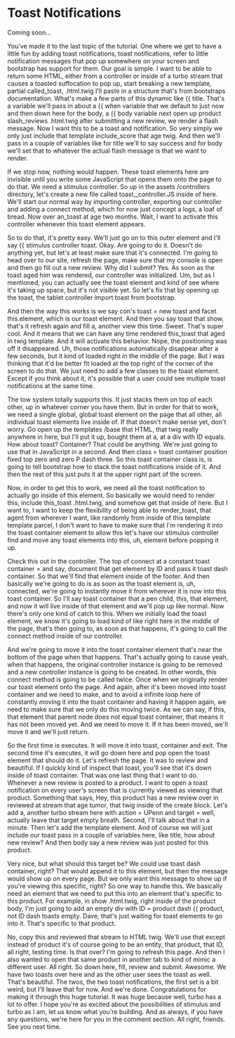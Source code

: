 # Toast Notifications

Coming soon...

You've made it to the last topic of the tutorial. One where we get to have a little
fun by adding toast notifications, toast notifications, refer to little notification
messages that pop up somewhere on your screen and bootstrap has support for them. Our
goal is simple. I want to be able to return some HTML, either from a controller or
inside of a turbo stream that causes a toasted suffocation to pop up, start breaking
a new template, partial called_toast, .html.twig I'll paste in a structure that's
from bootstraps documentation. What's make a few parts of this dynamic like {{ title.
That's a variable we'll pass in about a {{ when variable that we default to just now
and then down here for the body, a {{ body variable next open up product
slash_reviews .html.twig after submitting a new review, we render a flash message.
Now I want this to be a toast and notification. So very simply we only just include
that template include_score that age twig. And then we'll pass in a couple of
variables like for title we'll to say success and for body we'll set that to whatever
the actual flash message is that we want to render.

If we stop now, nothing would happen. These toast elements here are invisible until
you write some JavaScript that opens them onto the page to do that. We need a
stimulus controller. So up in the assets /controllers directory, let's create a new
file called toast,_controller.JS inside of here. We'll start our normal way by
importing controller, exporting our controller and adding a connect method, which for
now just concept a logs, a loaf of bread. Now over an_toast at age two months. Wait,
I want to activate this controller whenever this toast element appears.

So to do that, it's pretty easy. We'll just go on to this outer element and I'll say
{{ stimulus controller toast. Okay. Are going to do it. Doesn't do anything yet, but
let's at least make sure that it's connected. I'm going to head over to our site,
refresh the page, make sure that my console is open and then go fill out a new
review. Why did I submit? Yes. As soon as the toast aged him was rendered, our
controller was initialized. Um, but as I mentioned, you can actually see the toast
element and kind of see where it's taking up space, but it's not visible yet. So
let's fix that by opening up the toast, the tablet controller import toast from
bootstrap.

And then the way this works is we say con's toast = new toast and facet this.element,
which is our toast element. And then you say toast that show, that's it refresh again
and fill a, another view this time. Sweet. That's super cool. And it means that we
can have any time rendered this_toast that aged in twig template. And it will
activate this behavior. Nope, the positioning was off it disappeared. Uh, those
notifications automatically disappear after a few seconds, but it kind of loaded
right in the middle of the page. But I was thinking that it'd be better fit loaded at
the top right of the corner of the screen to do that. We just need to add a few
classes to the toast element. Except if you think about it, it's possible that a user
could see multiple toast notifications at the same time.

The tow system totally supports this. It just stacks them on top of each other, up in
whatever corner you have them. But in order for that to work, we need a single
global, global toast element on the page that all other, all individual toast
elements live inside of. If that doesn't make sense yet, don't worry. Go open up the
templates /base that HTML, that twig really anywhere in here, but I'll put it up,
bought them at a, at a div with ID equals. How about toast? Container? That could be
anything. We're just going to use that in JavaScript in a second. And then class =
toast container position fixed top zero and zero P dash three. So this toast
container class is, is going to tell bootstrap how to stack the toast notifications
inside of it. And then the rest of this just puts it at the upper right part of the
screen.

Now, in order to get this to work, we need all the toast notification to actually go
inside of this element. So basically we would need to render this, include this_toast
.html.twig, and somehow get that inside of here. But I want to, I want to keep the
flexibility of being able to render_toast, that agent from wherever I want, like
randomly from inside of this template template parcel, I don't want to have to make
sure that I'm rendering it into the toast container element to allow this let's have
our stimulus controller find and move any toast elements into this, uh, element
before popping it up.

Check this out in the controller. The top of connect at a constant toast container =
and say, document that get element by ID and pass it toast dash container. So that
we'll find that element inside of the footer. And then basically we're going to do is
as soon as the toast element is, uh, connected, we're going to instantly move it from
wherever it is now into this toast container. So I'll say toast container that a pen
child, this, that element, and now it will live inside of that element and we'll pop
up like normal. Now there's only one kind of catch to this. When we initially load
the toast element, we know it's going to load kind of like right here in the middle
of the page, that's then going to, as soon as that happens, it's going to call the
connect method inside of our controller.

And we're going to move it into the toast container element that's near the bottom of
the page when that happens. That's actually going to cause yeah, when that happens,
the original controller instance is going to be removed and a new controller instance
is going to be created. In other words, this connect method is going to be called
twice. Once when we originally render our toast element onto the page. And again,
after it's been moved into toast container and we need to make, and to avoid a
infinite loop here of constantly moving it into the toast container and having it
happen again, we need to make sure that we only do this moving twice. As we can say,
if this, that element that parent node does not equal toast container, that means it
has not been moved yet. And we need to move it. If it has been moved, we'll move it
and we'll just return.

So the first time is executes. It will move it into toast, container and exit. The
second time it's executes, it will go down here and pop open the toast element that
should do it. Let's refresh the page. It was to review and beautiful. If I quickly
kind of inspect that toast, you'll see that it's down inside of toast container. That
was one last thing that I want to do. Whenever a new review is posted to a product. I
want to open a toast notification on every user's screen that is currently viewed as
viewing that product. Something that says, Hey, this product has a new review over in
reviewed at stream that age tumor, that twig inside of the create block. Let's add a,
another turbo stream here with action = UPenn and target = well, actually leave that
target empty breath. Second, I'll talk about that in a minute. Then let's add the
template element. And of course we will just include our toast pass in a couple of
variables here, like title, how about new review? And then body say a new review was
just posted for this product.

Very nice, but what should this target be? We could use toast dash container, right?
That would append it to this element, but then the message would show up on every
page. But we only want this message to show up if you're viewing this specific,
right? So one way to handle this. We basically need an element that we need to put
this into an element that's specific to this product. For example, in show
.html.twig, right inside of the product body, I'm just going to add an empty div with
ID = product dash {{ product, not ID dash toasts empty. Dave, that's just waiting for
toast elements to go into it. That's specific to that product.

No, copy this and reviewed that stream to HTML twig. We'll use that except instead of
product it's of course going to be an entity, that product, that ID, all right,
testing time. Is that over? I'm going to refresh this page. And then I also wanted to
open that same product in another tab to kind of mimic a different user. All right.
So down here, fill, review and submit. Awesome. We have two toasts over here and as
the other user sees the toast as well. That's beautiful. The twos, the two toast
notifications, the first set is a bit weird, but I'll leave that for now. And we're
done. Congratulations for making it through this huge tutorial. It was huge because
well, turbo has a lot to offer. I hope you're as excited about the possibilities of
stimulus and turbo as I am, let us know what you're building. And as always, if you
have any questions, we're here for you in the comment section. All right, friends.
See you next time.
